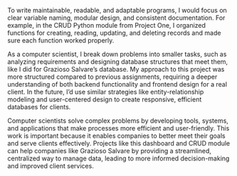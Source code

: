 To write maintainable, readable, and adaptable programs, I would focus on clear variable naming, modular design, and consistent documentation. For example, in the CRUD Python module from Project One, I organized functions for creating, reading, updating, and deleting records and made sure each function worked properly. 

As a computer scientist, I break down problems into smaller tasks, such as analyzing requirements and designing database structures that meet them, like I did for Grazioso Salvare’s database. My approach to this project was more structured compared to previous assignments, requiring a deeper understanding of both backend functionality and frontend design for a real client. In the future, I’d use similar strategies like entity-relationship modeling and user-centered design to create responsive, efficient databases for clients.


Computer scientists solve complex problems by developing tools, systems, and applications that make processes more efficient and user-friendly. This work is important because it enables companies to better meet their goals and serve clients effectively. Projects like this dashboard and CRUD module can help companies like Grazioso Salvare by providing a streamlined, centralized way to manage data, leading to more informed decision-making and improved client services.
